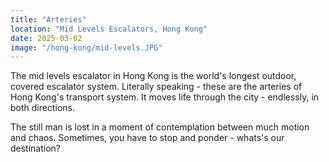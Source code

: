 ```yaml
---
title: "Arteries"
location: "Mid Levels Escalators, Hong Kong"
date: 2025-03-02
image: "/hong-kong/mid-levels.JPG"
---
```


The mid levels escalator in Hong Kong is the world's longest outdoor, covered escalator system. Literally speaking - these are the arteries of Hong Kong's transport system. It moves life through the city - endlessly, in both directions.

The still man is lost in a moment of contemplation between much motion and chaos. Sometimes, you have to stop and ponder - whats's our destination?